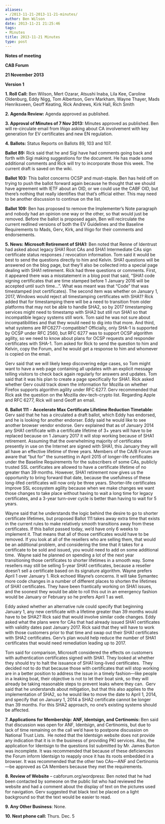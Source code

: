```yaml
---
aliases:
- /2013-11-21-2013-11-21-minutes/
author: Ben Wilson
date: 2013-11-21 21:25:46
tags:
- Minutes
title: 2013-11-21 Minutes
type: post
---
```


**Notes of meeting**

**CAB Forum**

**21 November 2013**

**Version 1**

**1. Roll Call:** Ben Wilson, Mert Ozarar, Atsushi Inaba, Lila Kee, Caroline Oldenburg, Eddy Nigg, Tom Albertson, Gerv Markham, Wayne Thayer, Mads Henriksveen, Geoff Keating, Rick Andrews, Kirk Hall, Rich Smith

**2. Agenda Review:** Agenda approved as published.

**3. Approval of Minutes of 7 Nov 2013:** Minutes approved as published. Ben will re-circulate email from Iñigo asking about CA involvement with key generation for EV certificates and new EN regulation.

**4. Ballots:** Status Reports on Ballots 89, 103 and 107.

**Ballot 89:** Rick said that he and Sigi have had comments going back and forth with Sigi making suggestions for the document. He has made some additional comments and Rick will try to incorporate those this week. The current draft is saved on the wiki.

**Ballot 103:** This ballot concerns OCSP and must-staple. Ben has held off on trying to push the ballot forward again because he thought that we should have agreement with IETF about an OID, or we could use the CABF OID, but there’s nothing that really identifies that that’s official either. This may need to be another discussion to continue on the list.

**Ballot 109:** Ben has proposed to remove the Implementer’s Note paragraph and nobody had an opinion one way or the other, so that would just be removed. Before the ballot is proposed again, Ben will recirculate the current redlined versions of both the EV Guidelines and the Baseline Requirements to Mads, Gerv, Kirk, and Iñigo for their comments and endorsements.

**5. News:** **Microsoft Retirement of SHA1:** Ben noted that Renne of Identrust had asked about legacy SHA1 Root CAs and SHA1 Intermediate CAs sign certificate status responses / revocation information. Tom said it would be best to send the questions directly to him and Kelvin. SHA1 questions will be answered on the blog page, but they’ll also be collected into a special page dealing with SHA1 retirement. Rick had three questions or comments. First, it appeared there was a misstatement in a blog post that said, “SHA1 code signing certificates that are time stamped before 1 January 2016 will be accepted until such time…”. What was meant was that “Code” that was timestamped (not certificates). The second item was whether on January 1, 2017, Windows would reject all timestamping certificates with SHA1? Rick added that for timestamping there will be a need to transition from older platforms that may not be able to handle SHA2, so by 2017 timestamping services might need to timestamp with SHA2 but still run SHA1 so that incompatible legacy systems still work. Tom said he was not sure about incompatibilities and that they would need to dig into that more. And third, what systems are RFC6277-compatible? Officially, only SHA-1 is supported by OCSP under RFC 2560, but RFC 6277 was to support OCSP algorithm agility, so we need to know about plans for OCSP requests and responder certificates with SHA-1. Tom asked for Rick to send the question to him and Kelvin, copy the Forum, and he would get a response to him and whomever is copied on the email.

Gerv said that we will likely keep discovering edge cases, so Tom might want to have a web page containing all updates with an explicit message telling visitors to check back again regularly for answers and updates. Tom said that it was his plan to create a page specifically for SHA1. Rick asked whether Gerv could track down the information for Mozilla on whether Firefox supports algorithm agility under RFC 6277. Gerv recommended that Rick ask the question on the Mozilla dev-tech-crypto list. Regarding Apple and RFC 6277, Rick will send Geoff an email.

**6. Ballot 111** – **Accelerate Max Certificate Lifetime Reduction Timetable:** Gerv said that he has a circulated a draft ballot, which Eddy has endorsed, and he is looking for another endorser. Eddy said he would like to see another browser vendor endorse. Gerv explained that as of January 2014 any SHA1 certificate with a certificate lifetime of 3+ years will have to be replaced because on 1 January 2017 it will stop working because of SHA1 retirement. Assuming that the overwhelming majority of certificates presently in use on the Internet are signed with SHA1, this January they will all have an effective lifetime of three years. Members of the CA/B Forum are aware that “but for” the sunsetting in April 2015 of longer-life certificates under the Baseline Requirements for the subscribers of some CAs, publicly trusted SSL certificates are allowed to have a certificate lifetime of no greater than 39 months. However, SHA1 retirement now gives us the opportunity to bring forward that date, because the usefulness of these long-lifed certificates will now only be three years. Shorter-life certificates improve SSL ecosystem agility because when we make changes we want those changes to take place without having to wait a long time for legacy certificates, and a 3-year turn-over cycle is better than having to wait for 5 years.

Wayne said that he understands the logic behind the desire to go to shorter certificate lifetimes, but proposed Ballot 111 takes away extra time that exists in the current rules to make relatively smooth transitions away from these certificates. If this ballot passed today, we’d have only 6 weeks to implement it. That means that all of those certificates would have to be removed. If you look at all of the resellers who are selling them, that would be an additional problem, and considering the time that it takes for a certificate to be sold and issued, you would need to add on some additional time.  Wayne said he planned on spending a lot of the next year transitioning those certificates to shorter lifetimes in a smooth way. Some resellers may still be selling 5-year SHA1 certificates, because a reseller doesn’t sell a certificate based on its signature algorithm. Wayne prefers April 1 over January 1. Rick echoed Wayne’s concerns. It will take Symantec more code changes in a number of different places to shorten the lifetimes of SHA1 certificates. They have been frantically working on SHA1 issues, and the soonest they would be able to roll this out in an emergency fashion would be January or February so he prefers April 1 as well.

Eddy asked whether an alternative rule could specify that beginning January 1, any new certificate with a lifetime greater than 39 months would have to be SHA2? Rick said that would involve similar code changes. Eddy asked what the plans were for CAs that had already issued SHA1 certificates with validity dates past January 2017. Rick said that they will have to work with those customers prior to that time and swap out their SHA1 certificates with SHA2 certificates. Gerv’s plan would help reduce the number of SHA1 certificates that would need remediation leading up to 2017.

Tom said for comparison, Microsoft considered the effects on customers with authentication certificates signed with SHA1. They looked at whether they should try to halt the issuance of SHA1 long-lived certificates.  They decided not to do that because those with certificates that will stop working are in a better position to address the issue in a timely fashion—like people in a leaking boat, their objective is not to let their boat sink, so they will already be taking reasonable steps to prevent leaks where they can.  Gerv said that he understands about mitigation, but that this also applies to the implementation of SHA2, so he would like to move the date to April 1, 2014, and specify that on January 1, 2014 a SHA2 certificate cannot be longer than 39 months. For this SHA2 approach, no one’s existing systems should be affected.

**7. Applications for Membership:** **ANF, Identsign, and Certinomis:** Ben said that discussion was open for ANF, Identsign, and Certinomis, but due to lack of time remaining on the call we’d have to postpone discussion on National Trust Lists.  He noted that the Identsign website does not provide any indication that it is in the business of providing PKI services. Also, the application for Identsign to the questions list submitted by Mr. James Burton was incomplete. It was recommended that because of these deficiencies the Forum inform Identsign to reapply once it has its roots embedded in a browser. It was recommended that the other two CAs—ANF and Certinomis—be approved as CA Members because they met the requirements.

**8. Review of Website** – cabforum.org/wordpress: Ben noted that he had been contacted by someone on the public list who had reviewed the website and had a comment about the display of text on the pictures used for navigation. Gerv suggested that black text be placed on a light background so that the text would be easier to read.

**9. Any Other Business**: None.

**10. Next phone call:** Thurs. Dec. 5